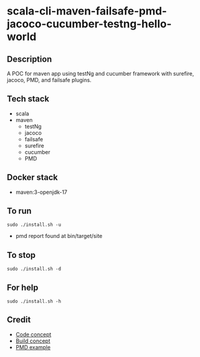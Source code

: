 # scala-cli-maven-failsafe-pmd-jacoco-cucumber-testng-hello-world

## Description
A POC for maven app using testNg
and cucumber framework with surefire,
jacoco, PMD, and failsafe plugins.

## Tech stack
- scala
- maven
  - testNg
  - jacoco
  - failsafe
  - surefire
  - cucumber
  - PMD

## Docker stack
- maven:3-openjdk-17

## To run
`sudo ./install.sh -u`
- pmd report found at bin/target/site

## To stop
`sudo ./install.sh -d`

## For help
`sudo ./install.sh -h`

## Credit
- [Code concept](https://stackoverflow.com/questions/67847818/maven-junit-5-cucumber-not-running-tests)
- [Build concept](https://github.com/citrusframework/citrus-samples/blob/main/samples-junit/sample-junit5/pom.xml)
- [PMD example](https://github.com/eugenp/tutorials/blob/master/static-analysis/src/main/resources/logback.xml)
